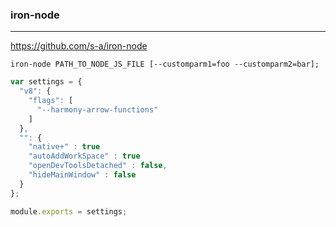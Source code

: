 ### iron-node
---
https://github.com/s-a/iron-node

```
iron-node PATH_TO_NODE_JS_FILE [--customparm1=foo --customparm2=bar];
```

```js
var settings = {
  "v8": {
    "flags": [
      "--harmony-arrow-functions"
    ]
  },
  "": {
    "native+" : true
    "autoAddWorkSpace" : true
    "openDevToolsDetached" : false,
    "hideMainWindow" : false
  }
};

module.exports = settings;
```

```
```


